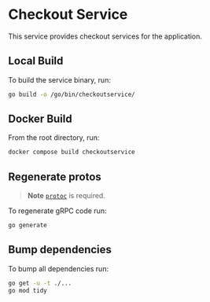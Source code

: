 # Checkout Service

This service provides checkout services for the application.

## Local Build

To build the service binary, run:

```sh
go build -o /go/bin/checkoutservice/
```

## Docker Build

From the root directory, run:

```sh
docker compose build checkoutservice
```

## Regenerate protos

> **Note**
> [`protoc`](https://grpc.io/docs/protoc-installation/) is required.

To regenerate gRPC code run:

```sh
go generate
```

## Bump dependencies

To bump all dependencies run:

```sh
go get -u -t ./...
go mod tidy
```
